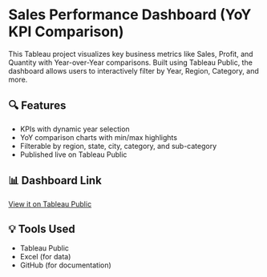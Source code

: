 # Sales Performance Dashboard (YoY KPI Comparison)

This Tableau project visualizes key business metrics like Sales, Profit, and Quantity with Year-over-Year comparisons. Built using Tableau Public, the dashboard allows users to interactively filter by Year, Region, Category, and more.

## 🔍 Features
- KPIs with dynamic year selection
- YoY comparison charts with min/max highlights
- Filterable by region, state, city, category, and sub-category
- Published live on Tableau Public

## 📊 Dashboard Link
[View it on Tableau Public](https://public.tableau.com/app/profile/maneesha.b2743/viz/SalesCustomerDashboards_17509045762520/SalesPerformanceDashboard)

## 💡 Tools Used
- Tableau Public
- Excel (for data)
- GitHub (for documentation)
